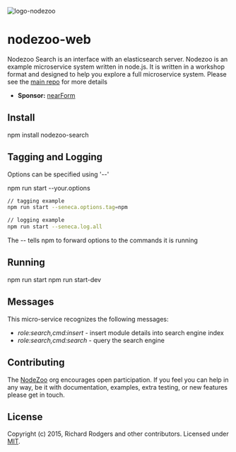 ![logo-nodezoo](https://raw.githubusercontent.com/rjrodger/nodezoo-web/to-redux/client/assets/img/logo-nodezoo.png)

# nodezoo-web
Nodezoo Search is an interface with an elasticsearch server. Nodezoo is an example microservice system written in node.js. It is written in a workshop format and designed to help you explore a full microservice
system. Please see the [main repo][] for more details

- __Sponsor:__ [nearForm][]


## Install
npm install nodezoo-search


## Tagging and Logging
Options can be specified using '--'

npm run start --your.options

```sh
// tagging example
npm run start --seneca.options.tag=npm
```
```sh
// logging example
npm run start --seneca.log.all
```

The -- tells npm to forward options to the commands it is running


## Running
npm run start
npm run start-dev



## Messages
This micro-service recognizes the following messages:

   * _role:search,cmd:insert_ - insert module details into search engine index
   * _role:search,cmd:search_ - query the search engine


## Contributing
The [NodeZoo][] org encourages open participation. If you feel you can help in any way, be it with documentation, examples, extra testing, or new features please get in touch.

## License
Copyright (c) 2015, Richard Rodgers and other contributors.
Licensed under [MIT][].


[MIT]: ./LICENSE
[Code of Conduct]: https://github.com/nearform/vidi-contrib/docs/code_of_conduct.md
[nearForm]: http://www.nearform.com/
[NodeZoo]: http://www.nodezoo.com/
[main repo]: https://github.com/rjrodger/nodezoo
